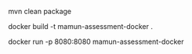 mvn clean package

docker build -t mamun-assessment-docker .

docker run -p 8080:8080 mamun-assessment-docker
